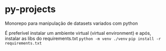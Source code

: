 # py-projects

Monorepo para manipulação de datasets variados com python

É preferível instalar um ambiente virtual (virtual environment) e após, instalar as libs do requirements.txt
`python -m venv ./venv`
`pip install -r requirements.txt`
